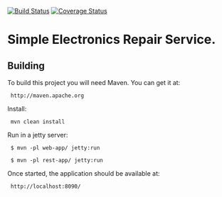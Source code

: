 [![Build Status](https://travis-ci.org/brest-java-course-summer-2019/sergey-arkhutsik.svg?branch=master)](https://travis-ci.org/brest-java-course-summer-2019/sergey-arkhutsik)
[![Coverage Status](https://coveralls.io/repos/github/brest-java-course-summer-2019/sergey-arkhutsik/badge.svg)](https://coveralls.io/github/brest-java-course-summer-2019/sergey-arkhutsik)

# Simple Electronics Repair Service.

Building
--------
 
 To build this project you will need Maven. You can get it at:
 
     http://maven.apache.org
     
 Install:
 
     mvn clean install
     
 Run in a jetty server:
 
     $ mvn -pl web-app/ jetty:run
     
     $ mvn -pl rest-app/ jetty:run
     
 Once started, the application should be available at:
 
     http://localhost:8090/